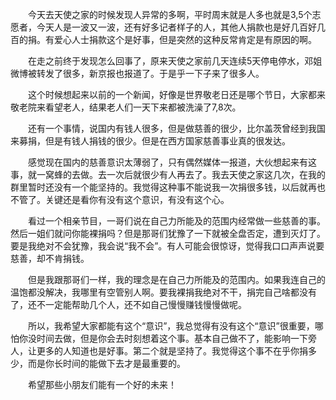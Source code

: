 <div id="sina_keyword_ad_area2" class="articalContent  ">
			<p STYLE="TexT-inDenT: 2em">
今天去天使之家的时候发现人异常的多啊，平时周末就是人多也就是3,5个志愿者，今天人是一波又一波，还有好多记者样子的人，其他人捐款也是好几百好几百的捐。有爱心人士捐款这个是好事，但是突然的这种反常肯定是有原因的啊。</P>
<p STYLE="TexT-inDenT: 2em">
在走之前终于发现怎么回事了，原来天使之家前几天连续5天停电停水，邓姐微博被转发了很多，新京报也报道了。于是乎一下子来了很多人。</P>
<p STYLE="TexT-inDenT: 2em">
这个时候想起来以前的一个新闻，好像是世界敬老日还是哪个节日，大家都来敬老院来看望老人，结果老人们一天下来都被洗澡了7,8次。</P>
<p STYLE="TexT-inDenT: 2em">
还有一个事情，说国内有钱人很多，但是做慈善的很少，比尔盖茨曾经到我国来募捐，但是有钱人捐钱的很少。但是在西方国家慈善事业真的很发达。</P>
<p STYLE="TexT-inDenT: 2em">
感觉现在国内的慈善意识太薄弱了，只有偶然媒体一报道，大伙想起来有这事，就一窝蜂的去做。去一次后就很少有人再去了。我去天使之家这几次，在我的群里暂时还没有一个能坚持的。我觉得这种事不能说我一次捐很多钱，以后就再也不管了。关键还是看你有没有这个意识，有没有这个心。</P>
<p STYLE="TexT-inDenT: 2em">
看过一个相亲节目，一哥们说在自己力所能及的范围内经常做一些慈善的事。然后一姐们就问你能裸捐吗？但是那哥们犹豫了一下就被全盘否定，遭到灭灯了。要是我绝对不会犹豫，我会说“我不会”。有人可能会很惊讶，觉得我口口声声说要慈善，却不肯捐钱。</P>
<p STYLE="TexT-inDenT: 2em">
但是我跟那哥们一样，我的理念是在自己力所能及的范围内。如果我连自己的温饱都没解决，我哪里有空管别人啊。要我裸捐我绝对不干，捐完自己啥都没有了，还不一定能帮助几个人，还不如自己慢慢赚钱慢慢做呢。</P>
<p STYLE="TexT-inDenT: 2em">
所以，我希望大家都能有这个“意识”，我总觉得有没有这个“意识”很重要，哪怕你没时间去做，但是你会去时刻想着这个事。基本自己做不了，能影响一下旁人，让更多的人知道也是好事。第二个就是坚持了。我觉得这个事不在乎你捐多少，而是你长时间的能做下去才是最重要的。</P>
<p STYLE="TexT-inDenT: 2em">希望那些小朋友们能有一个好的未来！</P>							
		</div>